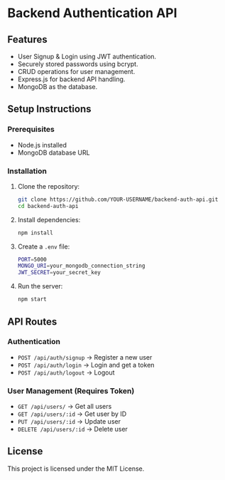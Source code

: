 # Backend Authentication API

## Features
- User Signup & Login using JWT authentication.
- Securely stored passwords using bcrypt.
- CRUD operations for user management.
- Express.js for backend API handling.
- MongoDB as the database.

## Setup Instructions

### Prerequisites
- Node.js installed
- MongoDB database URL

### Installation
1. Clone the repository:
   ```sh
   git clone https://github.com/YOUR-USERNAME/backend-auth-api.git
   cd backend-auth-api
   ```
2. Install dependencies:
   ```sh
   npm install
   ```
3. Create a `.env` file:
   ```sh
   PORT=5000
   MONGO_URI=your_mongodb_connection_string
   JWT_SECRET=your_secret_key
   ```
4. Run the server:
   ```sh
   npm start
   ```

## API Routes

### Authentication
- `POST /api/auth/signup` → Register a new user
- `POST /api/auth/login` → Login and get a token
- `POST /api/auth/logout` → Logout

### User Management (Requires Token)
- `GET /api/users/` → Get all users
- `GET /api/users/:id` → Get user by ID
- `PUT /api/users/:id` → Update user
- `DELETE /api/users/:id` → Delete user

## License
This project is licensed under the MIT License.

